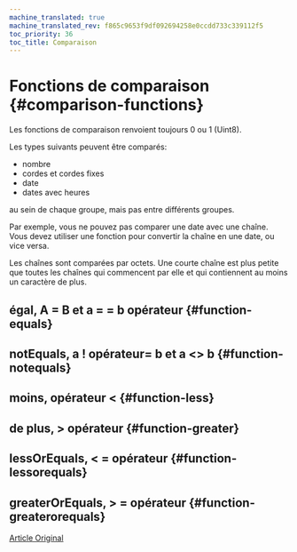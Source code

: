 ```yaml
---
machine_translated: true
machine_translated_rev: f865c9653f9df092694258e0ccdd733c339112f5
toc_priority: 36
toc_title: Comparaison
---
```


# Fonctions de comparaison {#comparison-functions}

Les fonctions de comparaison renvoient toujours 0 ou 1 (Uint8).

Les types suivants peuvent être comparés:

-   nombre
-   cordes et cordes fixes
-   date
-   dates avec heures

au sein de chaque groupe, mais pas entre différents groupes.

Par exemple, vous ne pouvez pas comparer une date avec une chaîne. Vous devez utiliser une fonction pour convertir la chaîne en une date, ou vice versa.

Les chaînes sont comparées par octets. Une courte chaîne est plus petite que toutes les chaînes qui commencent par elle et qui contiennent au moins un caractère de plus.

## égal, A = B et a = = b opérateur {#function-equals}

## notEquals, a ! opérateur= b et a \<\> b {#function-notequals}

## moins, opérateur \<  {#function-less}

## de plus, \> opérateur {#function-greater}

## lessOrEquals, \< = opérateur {#function-lessorequals}

## greaterOrEquals, \> = opérateur {#function-greaterorequals}

[Article Original](https://clickhouse.tech/docs/en/query_language/functions/comparison_functions/) <!--hide-->
